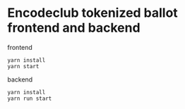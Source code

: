 # Encodeclub tokenized ballot frontend and backend

frontend
```
yarn install
yarn start
```

backend
```
yarn install
yarn run start
```
